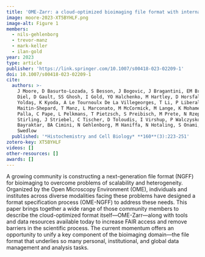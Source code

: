 ```yaml
---
title: 'OME-Zarr: a cloud-optimized bioimaging file format with international community support'
image: moore-2023-XT5BYHLF.png
image-alt: Figure 1
members:
  - nils-gehlenborg
  - trevor-manz
  - mark-keller
  - ilan-gold
year: 2023
type: article
publisher: 'https://link.springer.com/10.1007/s00418-023-02209-1'
doi: 10.1007/s00418-023-02209-1
cite:
  authors: >-
    J Moore, D Basurto-Lozada, S Besson, J Bogovic, J Bragantini, EM Brown, JM Burel, X Casas Moreno, G De Medeiros, EE
    Diel, D Gault, SS Ghosh, I Gold, YO Halchenko, M Hartley, D Horsfall, MS Keller, M Kittisopikul, G Kovacs, A Küpcü
    Yoldaş, K Kyoda, A Le Tournoulx De La Villegeorges, T Li, P Liberali, D Lindner, M Linkert, J Lüthi, J
    Maitin-Shepard, T Manz, L Marconato, M McCormick, M Lange, K Mohamed, W Moore, N Norlin, W Ouyang, B Özdemir, G
    Palla, C Pape, L Pelkmans, T Pietzsch, S Preibisch, M Prete, N Rzepka, S Samee, N Schaub, H Sidky, AC Solak, DR
    Stirling, J Striebel, C Tischer, D Toloudis, I Virshup, P Walczysko, AM Watson, E Weisbart, F Wong, KA Yamauchi, O
    Bayraktar, BA Cimini, N Gehlenborg, M Haniffa, N Hotaling, S Onami, LA Royer, S Saalfeld, O Stegle, FJ Theis, JR
    Swedlow
  published: '*Histochemistry and Cell Biology* **160**(3):223-251'
zotero-key: XT5BYHLF
videos: []
other-resources: []
awards: []
---
```

A growing community is constructing a next-generation file format (NGFF) for bioimaging to overcome problems of scalability and heterogeneity. Organized by the Open Microscopy Environment (OME), individuals and institutes across diverse modalities facing these problems have designed a format specification process (OME-NGFF) to address these needs. This paper brings together a wide range of those community members to describe the cloud-optimized format itself—OME-Zarr—along with tools and data resources available today to increase FAIR access and remove barriers in the scientific process. The current momentum offers an opportunity to unify a key component of the bioimaging domain—the file format that underlies so many personal, institutional, and global data management and analysis tasks.
